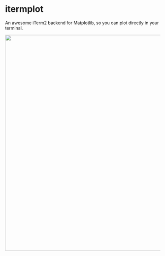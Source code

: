 # itermplot

An awesome iTerm2 backend for Matplotlib, so you can plot directly in your terminal.

<img src="https://github.com/daleroberts/itermplot/raw/master/docs/subplots.png" width="700">
